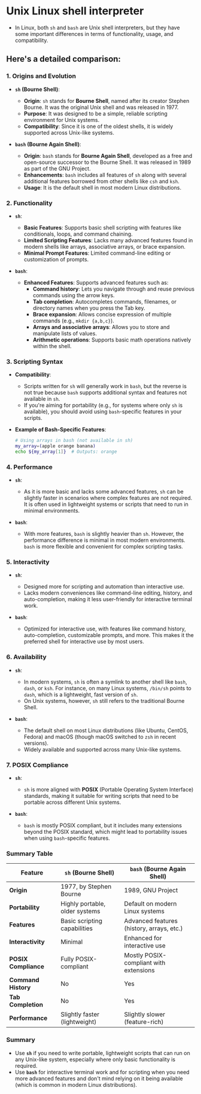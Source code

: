 # Unix Linux shell interpreter

- In Linux, both `sh` and `bash` are Unix shell interpreters, but they have some important differences in terms of functionality, usage, and compatibility.

## Here's a detailed comparison:

### 1. **Origins and Evolution**
   - **`sh` (Bourne Shell)**:
     - **Origin**: `sh` stands for **Bourne Shell**, named after its creator Stephen Bourne. It was the original Unix shell and was released in 1977.
     - **Purpose**: It was designed to be a simple, reliable scripting environment for Unix systems.
     - **Compatibility**: Since it is one of the oldest shells, it is widely supported across Unix-like systems.
  
   - **`bash` (Bourne Again Shell)**:
     - **Origin**: `bash` stands for **Bourne Again Shell**, developed as a free and open-source successor to the Bourne Shell. It was released in 1989 as part of the GNU Project.
     - **Enhancements**: `bash` includes all features of `sh` along with several additional features borrowed from other shells like `csh` and `ksh`.
     - **Usage**: It is the default shell in most modern Linux distributions.

### 2. **Functionality**
   - **`sh`**:
     - **Basic Features**: Supports basic shell scripting with features like conditionals, loops, and command chaining.
     - **Limited Scripting Features**: Lacks many advanced features found in modern shells like arrays, associative arrays, or brace expansion.
     - **Minimal Prompt Features**: Limited command-line editing or customization of prompts.
   
   - **`bash`**:
     - **Enhanced Features**: Supports advanced features such as:
       - **Command history**: Lets you navigate through and reuse previous commands using the arrow keys.
       - **Tab completion**: Autocompletes commands, filenames, or directory names when you press the Tab key.
       - **Brace expansion**: Allows concise expression of multiple commands (e.g., `mkdir {a,b,c}`).
       - **Arrays and associative arrays**: Allows you to store and manipulate lists of values.
       - **Arithmetic operations**: Supports basic math operations natively within the shell.

### 3. **Scripting Syntax**
   - **Compatibility**:
     - Scripts written for `sh` will generally work in `bash`, but the reverse is not true because `bash` supports additional syntax and features not available in `sh`.
     - If you're aiming for portability (e.g., for systems where only `sh` is available), you should avoid using `bash`-specific features in your scripts.
   
   - **Example of Bash-Specific Features**:
     ```bash
     # Using arrays in bash (not available in sh)
     my_array=(apple orange banana)
     echo ${my_array[1]}  # Outputs: orange
     ```

### 4. **Performance**
   - **`sh`**: 
     - As it is more basic and lacks some advanced features, `sh` can be slightly faster in scenarios where complex features are not required. It is often used in lightweight systems or scripts that need to run in minimal environments.
   
   - **`bash`**: 
     - With more features, `bash` is slightly heavier than `sh`. However, the performance difference is minimal in most modern environments. `bash` is more flexible and convenient for complex scripting tasks.

### 5. **Interactivity**
   - **`sh`**:
     - Designed more for scripting and automation than interactive use.
     - Lacks modern conveniences like command-line editing, history, and auto-completion, making it less user-friendly for interactive terminal work.
   
   - **`bash`**:
     - Optimized for interactive use, with features like command history, auto-completion, customizable prompts, and more. This makes it the preferred shell for interactive use by most users.

### 6. **Availability**
   - **`sh`**:
     - In modern systems, `sh` is often a symlink to another shell like `bash`, `dash`, or `ksh`. For instance, on many Linux systems, `/bin/sh` points to `dash`, which is a lightweight, fast version of `sh`.
     - On Unix systems, however, `sh` still refers to the traditional Bourne Shell.
   
   - **`bash`**:
     - The default shell on most Linux distributions (like Ubuntu, CentOS, Fedora) and macOS (though macOS switched to `zsh` in recent versions).
     - Widely available and supported across many Unix-like systems.

### 7. **POSIX Compliance**
   - **`sh`**:
     - `sh` is more aligned with **POSIX** (Portable Operating System Interface) standards, making it suitable for writing scripts that need to be portable across different Unix systems.
   
   - **`bash`**:
     - `bash` is mostly POSIX compliant, but it includes many extensions beyond the POSIX standard, which might lead to portability issues when using `bash`-specific features.

### Summary Table

| Feature                | `sh` (Bourne Shell)              | `bash` (Bourne Again Shell)            |
|------------------------|----------------------------------|----------------------------------------|
| **Origin**              | 1977, by Stephen Bourne          | 1989, GNU Project                      |
| **Portability**         | Highly portable, older systems   | Default on modern Linux systems        |
| **Features**            | Basic scripting capabilities     | Advanced features (history, arrays, etc.) |
| **Interactivity**       | Minimal                         | Enhanced for interactive use           |
| **POSIX Compliance**    | Fully POSIX-compliant            | Mostly POSIX-compliant with extensions |
| **Command History**     | No                              | Yes                                    |
| **Tab Completion**      | No                              | Yes                                    |
| **Performance**         | Slightly faster (lightweight)    | Slightly slower (feature-rich)         |

### Summary

- Use **`sh`** if you need to write portable, lightweight scripts that can run on any Unix-like system, especially where only basic functionality is required.
- Use **`bash`** for interactive terminal work and for scripting when you need more advanced features and don't mind relying on it being available (which is common in modern Linux distributions).
